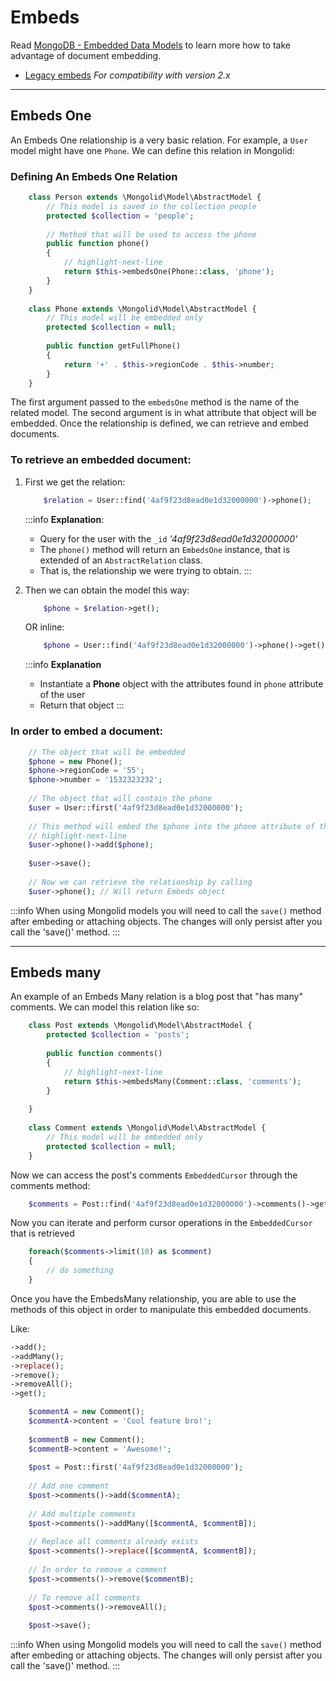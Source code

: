 # Embeds

Read [MongoDB - Embedded Data Models](https://docs.mongodb.org/manual/core/data-model-design/#embedded-data-models) 
to learn more how to take advantage of document embedding.

- [Legacy embeds](docs/legacy/embeds.md) *For compatibility with version 2.x*

---

## Embeds One

An Embeds One relationship is a very basic relation.
For example, a `User` model might have one `Phone`.
We can define this relation in Mongolid:

### Defining An Embeds One Relation

```php
    class Person extends \Mongolid\Model\AbstractModel {
        // This model is saved in the collection people
        protected $collection = 'people';
    
        // Method that will be used to access the phone
        public function phone()
        {
            // highlight-next-line
            return $this->embedsOne(Phone::class, 'phone');
        }
    }
    
    class Phone extends \Mongolid\Model\AbstractModel {
        // This model will be embedded only
        protected $collection = null;
    
        public function getFullPhone()
        {
            return '+' . $this->regionCode . $this->number;
        }
    }
```

The first argument passed to the `embedsOne` method is the name of the related model.
The second argument is in what attribute that object will be embedded.
Once the relationship is defined, we can retrieve and embed documents.

### To retrieve an embedded document:

1. First we get the relation:

    ```php
        $relation = User::find('4af9f23d8ead0e1d32000000')->phone();
    ```

    :::info **Explanation**:

    - Query for the user with the `_id` _'4af9f23d8ead0e1d32000000'_
    - The `phone()` method will return an `EmbedsOne` instance, that is extended of an `AbstractRelation` class.
    - That is, the relationship we were trying to obtain.
    :::

2. Then we can obtain the model this way:

    ```php
        $phone = $relation->get();
    ```
    
    OR inline:

    ```php
        $phone = User::find('4af9f23d8ead0e1d32000000')->phone()->get();
    ```

    :::info **Explanation**

    - Instantiate a **Phone** object with the attributes found in `phone` attribute of the user
    - Return that object
    :::

### In order to embed a document:

```php
    // The object that will be embedded
    $phone = new Phone();
    $phone->regionCode = '55';
    $phone->number = '1532323232';
    
    // The object that will contain the phone
    $user = User::first('4af9f23d8ead0e1d32000000');
    
    // This method will embed the $phone into the phone attribute of the user
    // highlight-next-line
    $user->phone()->add($phone);
    
    $user->save();
    
    // Now we can retrieve the relationship by calling
    $user->phone(); // Will return Embeds object
```

:::info
When using Mongolid models you will need to call the `save()` method after embeding or attaching objects. 
The changes will only persist after you call the 'save()' method.
:::

---

## Embeds many

An example of an Embeds Many relation is a blog post that "has many" comments. We can model this relation like so:

```php
    class Post extends \Mongolid\Model\AbstractModel {
        protected $collection = 'posts';
    
        public function comments()
        {
            // highlight-next-line
            return $this->embedsMany(Comment::class, 'comments');
        }
    
    }
    
    class Comment extends \Mongolid\Model\AbstractModel {
        // This model will be embedded only
        protected $collection = null;
    }
```

Now we can access the post's comments `EmbeddedCursor` through the comments method:

```php
    $comments = Post::find('4af9f23d8ead0e1d32000000')->comments()->get();
```

Now you can iterate and perform cursor operations in the `EmbeddedCursor` that is retrieved

```php
    foreach($comments->limit(10) as $comment)
    {
        // do something
    }
```

Once you have the EmbedsMany relationship, you are able to use the methods of this object in order to manipulate this embedded documents.

Like:

```php
->add();
->addMany();
->replace();
->remove();
->removeAll();
->get();
```

```php
    $commentA = new Comment();
    $commentA->content = 'Cool feature bro!';
    
    $commentB = new Comment();
    $commentB->content = 'Awesome!';
    
    $post = Post::first('4af9f23d8ead0e1d32000000');
    
    // Add one comment
    $post->comments()->add($commentA);
    
    // Add multiple comments
    $post->comments()->addMany([$commentA, $commentB]);
    
    // Replace all comments already exists
    $post->comments()->replace([$commentA, $commentB]);
    
    // In order to remove a comment
    $post->comments()->remove($commentB);
    
    // To remove all comments
    $post->comments()->removeAll();
    
    $post->save();
```

:::info
When using Mongolid models you will need to call the `save()` method after embeding or attaching objects. 
The changes will only persist after you call the 'save()' method.
:::
